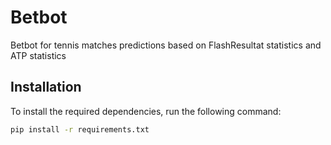 # Betbot

Betbot for tennis matches predictions based on FlashResultat statistics and ATP statistics


## Installation

To install the required dependencies, run the following command:

```bash
pip install -r requirements.txt